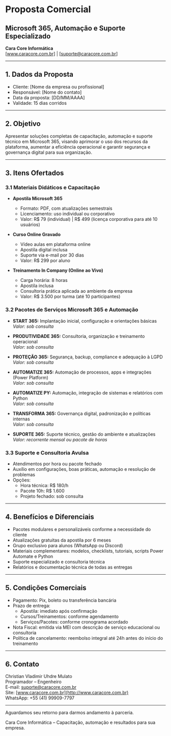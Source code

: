 # Proposta Comercial

## Microsoft 365, Automação e Suporte Especializado

**Cara Core Informática**  
[www.caracore.com.br] | [suporte@caracore.com.br]

---

## 1. Dados da Proposta

- Cliente: [Nome da empresa ou profissional]
- Responsável: [Nome do contato]
- Data da proposta: [DD/MM/AAAA]
- Validade: 15 dias corridos

---

## 2. Objetivo

Apresentar soluções completas de capacitação, automação e suporte técnico em Microsoft 365, visando aprimorar o uso dos recursos da plataforma, aumentar a eficiência operacional e garantir segurança e governança digital para sua organização.

---

## 3. Itens Ofertados

### 3.1 Materiais Didáticos e Capacitação

- **Apostila Microsoft 365**  
  - Formato: PDF, com atualizações semestrais  
  - Licenciamento: uso individual ou corporativo  
  - Valor: R$ 79 (individual) | R$ 499 (licença corporativa para até 10 usuários)

- **Curso Online Gravado**  
  - Vídeo aulas em plataforma online  
  - Apostila digital inclusa  
  - Suporte via e-mail por 30 dias  
  - Valor: R$ 299 por aluno

- **Treinamento In Company (Online ao Vivo)**  
  - Carga horária: 8 horas  
  - Apostila inclusa  
  - Consultoria prática aplicada ao ambiente da empresa  
  - Valor: R$ 3.500 por turma (até 10 participantes)

### 3.2 Pacotes de Serviços Microsoft 365 e Automação

- **START 365:** Implantação inicial, configuração e orientações básicas  
  *Valor: sob consulta*

- **PRODUTIVIDADE 365:** Consultoria, organização e treinamento operacional  
  *Valor: sob consulta*

- **PROTEÇÃO 365:** Segurança, backup, compliance e adequação à LGPD  
  *Valor: sob consulta*

- **AUTOMATIZE 365:** Automação de processos, apps e integrações (Power Platform)  
  *Valor: sob consulta*

- **AUTOMATIZE PY:** Automação, integração de sistemas e relatórios com Python  
  *Valor: sob consulta*

- **TRANSFORMA 365:** Governança digital, padronização e políticas internas  
  *Valor: sob consulta*

- **SUPORTE 365:** Suporte técnico, gestão do ambiente e atualizações  
  *Valor: recorrente mensal ou pacote de horas*

### 3.3 Suporte e Consultoria Avulsa

- Atendimentos por hora ou pacote fechado
- Auxílio em configurações, boas práticas, automação e resolução de problemas
- Opções:
  - Hora técnica: R$ 180/h
  - Pacote 10h: R$ 1.600
  - Projeto fechado: sob consulta

---

## 4. Benefícios e Diferenciais

- Pacotes modulares e personalizáveis conforme a necessidade do cliente
- Atualizações gratuitas da apostila por 6 meses
- Grupo exclusivo para alunos (WhatsApp ou Discord)
- Materiais complementares: modelos, checklists, tutoriais, scripts Power Automate e Python
- Suporte especializado e consultoria técnica
- Relatórios e documentação técnica de todas as entregas

---

## 5. Condições Comerciais

- Pagamento: Pix, boleto ou transferência bancária
- Prazo de entrega:
  - Apostila: imediato após confirmação
  - Cursos/Treinamentos: conforme agendamento
  - Serviços/Pacotes: conforme cronograma acordado
- Nota Fiscal: emitida via MEI com descrição de serviço educacional ou consultoria
- Política de cancelamento: reembolso integral até 24h antes do início do treinamento

---

## 6. Contato

Christian Vladimir Uhdre Mulato  
Programador – Engenheiro  
E-mail: [suporte@caracore.com.br](mailto:suporte@caracore.com.br)  
Site: [www.caracore.com.br](http://www.caracore.com.br)  
WhatsApp: +55 (41) 99909-7797

---

Aguardamos seu retorno para darmos andamento à parceria.

Cara Core Informática – Capacitação, automação e resultados para sua empresa.